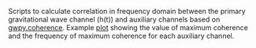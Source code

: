 Scripts to calculate correlation in frequency domain between the primary gravitational wave channel (h(t)) and auxiliary channels based on [gwpy.coherence](https://gwpy.github.io/docs/latest/examples/frequencyseries/coherence/). Example [plot](https://ldas-jobs.ligo-la.caltech.edu/~siddharth.soni/scatter_coh_1402707618.png.html) showing the value of maximum coherence and the frequency of maximum coherence for each auxiliary channel. 
